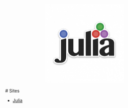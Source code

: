 <p align="center">
	<img src="julia/images/julia_logo.png" width="50%" alt="Julia"/>
</p>
# Sites

* [Julia](https://julialang.org/ "Site oficial")
